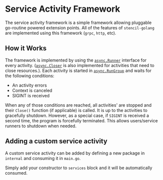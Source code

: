 # Service Activity Framework

The service activity framework is a simple framework allowing pluggable go-routine powered extension points. All of the features of `stencil-golang` are implemented using this framework (`grpc`, `http`, etc).

## How it Works

The framework is implemented by using the [`async.Runner`](https://github.com/grevych/gobox/blob/c8a5b56788ef7a8ad27373c63febf6f993e1a1b0/pkg/async/async.go#L48) interface for every activity. ([`async.Closer`](https://github.com/grevych/gobox/blob/c8a5b56788ef7a8ad27373c63febf6f993e1a1b0/pkg/async/async.go#L53) is also implemented for activities that need to close resources.). Each activity is started in [`async.RunGroup`](https://github.com/grevych/gobox/blob/c8a5b56788ef7a8ad27373c63febf6f993e1a1b0/pkg/async/async.go#L136) and waits for the following conditions:

- An activity errors
- Context is canceled
- SIGINT is received

When any of those conditions are reached, all activities' are stopped and their `Close()` function (if applicable) is called. It is up to the activities to gracefully shutdown. However, as a special case, if `SIGINT` is received a second time, the program is forcefully terminated. This allows users/service runners to shutdown when needed.

## Adding a custom service activity

<!-- TODO(jaredallard): It'd be nice to have a full tutorial here, but for now this is good -->

A custom service activity can be added by defining a new package in `internal` and consuming it in `main.go`.

Simply add your constructor to `services` block and it will be automatically consumed.
